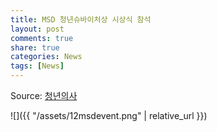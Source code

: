 ```yaml
---
title: MSD 청년슈바이처상 시상식 참석
layout: post
comments: true
share: true
categories: News
tags: [News]
---
```


Source: [청년의사](http://www.docdocdoc.co.kr/news/articleView.html?idxno=122693)

![]({{ "/assets/12msdevent.png" | relative_url }})

